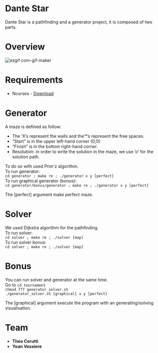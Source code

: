 # Dante Star

Dante Star is a pathfinding and a generator project, it is composed of two parts.  

# Overview  

![ezgif com-gif-maker](https://user-images.githubusercontent.com/44285344/55588953-6456cb80-572f-11e9-92ff-46f52f151fa6.gif)

# Requirements  

- Ncurses - [Download](https://ftp.gnu.org/pub/gnu/ncurses/)  

# Generator

A maze is defined as follow:  
- The ‘X’s represent the walls and the’*’s represent the free spaces.  
- “Start” is in the upper left-hand corner (0;0)  
- “Finish” is in the bottom right-hand corner.  
- Resolution: in order to write the solution in the maze, we use ‘o’ for the solution path. 

To do so with used Prim'z algorithm.  
To run generator:  
```cd generator ; make re ; ./generator x y [perfect]```  
To run graphical generator (bonus):  
```cd generator/bonus/generator ; make re ; ./generator x y [perfect]```  

The [perfect] argument make perfect maze.  

# Solver  

We used Dijkstra algorithm for the pathfinding.  
To run solver:  
```cd solver ; make re ; ./solver [map]```  
To run solver bonus:  
```cd solver ; make re ; ./solver [map]```  

# Bonus  

You can run solver and generator at the same time.  
Go to ```cd tournament```  
```chmod 777 generator_solver.sh```  
```./generator_solver.sh [graphical] x y [perfect]```    

The [graphical] argument execute the program with an generating/solving visualisation.  

# Team  

* **Théo Cerutti**
* **Yoan Vessiere**

